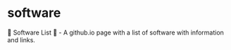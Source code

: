 # software
💽 Software List 💽 - A github.io page with a list of software with information and links.
